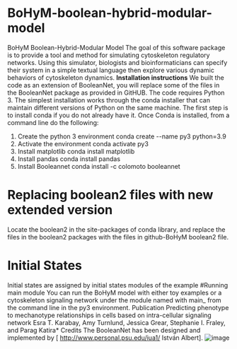 # BoHyM-boolean-hybrid-modular-model
BoHyM Boolean-Hybrid-Modular Model
The goal of this software package is to provide a tool and method for simulating cytoskeleton regulatory networks.  Using this simulator, biologists and bioinformaticians can specify their system in a simple textual language then explore various dynamic behaviors of cytoskeleton dynamics.
**Installation instructions**
We built the code as an extension of  BooleanNet, you will replace some of the files  in the BooleanNet package as provided in GitHUB.
The code requires Python 3. The simplest installation works through the conda installer that can maintain different versions of Python on the same machine.
The first step is to install conda if you do not already have it. Once Conda is installed, from a command line do the following:
1.	Create the python 3 environment conda create --name py3 python=3.9
2.	Activate the environment  conda activate py3
3.	Install matplotlib  conda install matplotlib
4.	Install pandas conda install pandas
5.	Install Booleannet  conda install -c colomoto booleannet
# Replacing boolean2 files with new extended version
Locate the boolean2 in the site-packages of conda library, and replace the files in the boolean2 packages with the files in github-BoHyM boolean2 file. 
# Initial States 
Initial states are assigned by initial states modules of the example
#Running main module 
You can run the BoHyM model with either toy examples or a cytoskeleton signaling network under the module named with main_ from the command line in the py3 environment.
Publication
Predicting phenotype to mechanotype relationships in cells based on intra-cellular signaling network Esra T. Karabay,  Amy Turnlund, Jessica Grear, Stephanie I. Fraley, and Parag Katira* 
Credits
The BooleanNet has been designed and implemented by [ http://www.personal.psu.edu/iua1/ István Albert].
![image](https://github.com/user-attachments/assets/48d84e3f-a06e-4f04-8e78-e2e47bc79cad)
